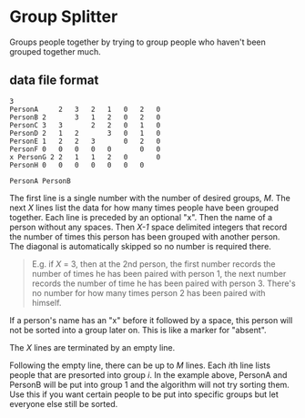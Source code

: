 # Group Splitter

Groups people together by trying to group people who haven't been grouped together much.

## data file format

```
3
PersonA	 	2	3	2	1	0	2	0
PersonB	2	 	3	1	2	0	2	0
PersonC	3	3	 	2	2	0	1	0
PersonD 2	1	2	 	3	0	1	0
PersonE 1	2	2	3	 	0	2	0
PersonF 0	0	0	0	0	 	0	0
x PersonG 2	2	1	1	2	0	 	0
PersonH 0	0	0	0	0	0	0

PersonA PersonB
```

The first line is a single number with the number of desired groups, *M*.
The next *X* lines list the data for how many times people have been grouped together. Each line is preceded by an optional "x". Then the name of a person without any spaces. Then *X-1* space delimited integers that record the number of times this person has been grouped with another person. The diagonal is automatically skipped so no number is required there.

> E.g. if *X* = 3, then at the 2nd person, the first number records the number of times he has been paired with person 1, the next number records the number of time he has been paired with person 3. There's no number for how many times person 2 has been paired with himself.

If a person's name has an "x" before it followed by a space, this person will not be sorted into a group later on. This is like a marker for "absent".

The *X* lines are terminated by an empty line.

Following the empty line, there can be up to *M* lines. Each *i*th line lists people that are presorted into group *i*. In the example above, PersonA and PersonB will be put into group 1 and the algorithm will not try sorting them. Use this if you want certain people to be put into specific groups but let everyone else still be sorted.